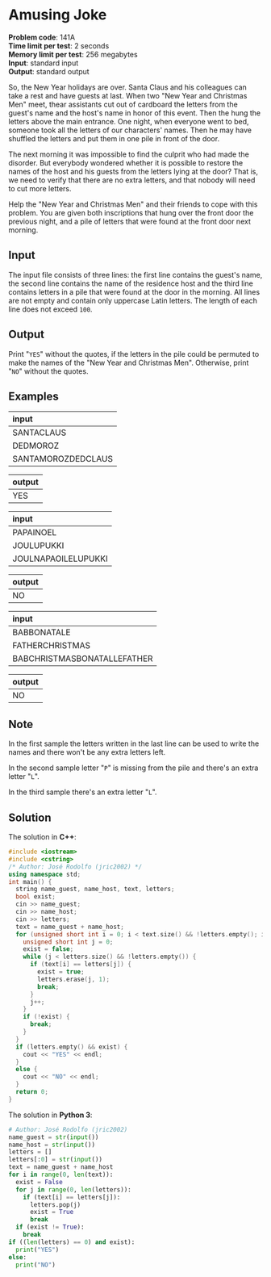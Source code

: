 # Amusing Joke
**Problem code**: 141A  
**Time limit per test**: 2 seconds  
**Memory limit per test**: 256 megabytes  
**Input**: standard input  
**Output**: standard output  

So, the New Year holidays are over. Santa Claus and his colleagues can take a rest and have guests at last. When two "New Year and Christmas Men" meet, thear assistants cut out of cardboard the letters from the guest's name and the host's name in honor of this event. Then the hung the letters above the main entrance. One night, when everyone went to bed, someone took all the letters of our characters' names. Then he may have shuffled the letters and put them in one pile in front of the door.

The next morning it was impossible to find the culprit who had made the disorder. But everybody wondered whether it is possible to restore the names of the host and his guests from the letters lying at the door? That is, we need to verify that there are no extra letters, and that nobody will need to cut more letters.

Help the "New Year and Christmas Men" and their friends to cope with this problem. You are given both inscriptions that hung over the front door the previous night, and a pile of letters that were found at the front door next morning.

## Input
The input file consists of three lines: the first line contains the guest's name, the second line contains the name of the residence host and the third line contains letters in a pile that were found at the door in the morning. All lines are not empty and contain only uppercase Latin letters. The length of each line does not exceed `100`.

## Output
Print "`YES`" without the quotes, if the letters in the pile could be permuted to make the names of the "New Year and Christmas Men". Otherwise, print "`NO`" without the quotes.

## Examples
| input |
| :--- |
| SANTACLAUS |
| DEDMOROZ |
| SANTAMOROZDEDCLAUS |

| output |
| :--- |
| YES |

| input |
| :--- |
| PAPAINOEL |
| JOULUPUKKI |
| JOULNAPAOILELUPUKKI |

| output |
| :--- |
| NO |

| input |
| :--- |
| BABBONATALE |
| FATHERCHRISTMAS |
| BABCHRISTMASBONATALLEFATHER |

| output |
| :--- |
| NO |

## Note
In the first sample the letters written in the last line can be used to write the names and there won't be any extra letters left.

In the second sample letter "`P`" is missing from the pile and there's an extra letter "`L`".

In the third sample there's an extra letter "`L`".

## Solution
The solution in **C++**:
```cpp
#include <iostream>
#include <cstring>
/* Author: José Rodolfo (jric2002) */
using namespace std;
int main() {
  string name_guest, name_host, text, letters;
  bool exist;
  cin >> name_guest;
  cin >> name_host;
  cin >> letters;
  text = name_guest + name_host;
  for (unsigned short int i = 0; i < text.size() && !letters.empty(); i++) {
    unsigned short int j = 0;
    exist = false;
    while (j < letters.size() && !letters.empty()) {
      if (text[i] == letters[j]) {
        exist = true;
        letters.erase(j, 1);
        break;
      }
      j++;
    }
    if (!exist) {
      break;
    }
  }
  if (letters.empty() && exist) {
    cout << "YES" << endl;
  }
  else {
    cout << "NO" << endl;
  }
  return 0;
}
```

The solution in **Python 3**:
```python
# Author: José Rodolfo (jric2002)
name_guest = str(input())
name_host = str(input())
letters = []
letters[:0] = str(input())
text = name_guest + name_host
for i in range(0, len(text)):
  exist = False
  for j in range(0, len(letters)):
    if (text[i] == letters[j]):
      letters.pop(j)
      exist = True
      break
  if (exist != True):
    break
if ((len(letters) == 0) and exist):
  print("YES")
else:
  print("NO")
```
